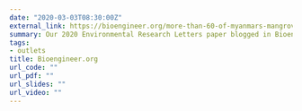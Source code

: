 ```yaml
---
date: "2020-03-03T08:30:00Z"
external_link: https://bioengineer.org/more-than-60-of-myanmars-mangroves-has-been-deforested-in-the-last-20-years-nus-study/
summary: Our 2020 Environmental Research Letters paper blogged in Bioengineer.org.
tags:
- outlets
title: Bioengineer.org
url_code: ""
url_pdf: ""
url_slides: ""
url_video: ""
---
```


